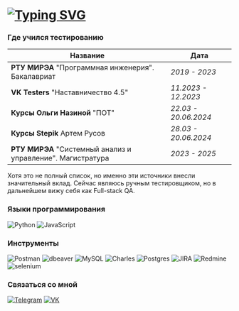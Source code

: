 # [![Typing SVG](https://readme-typing-svg.demolab.com?font=Play&pause=1000&random=false&width=435&lines=%D0%92%D0%BB%D0%B0%D0%B4%D0%B8%D1%81%D0%BB%D0%B0%D0%B2+%D0%90%D0%B1%D0%BE%D1%80%D0%B8%D0%BD;%D0%98%D0%BD%D0%B6%D0%B5%D0%BD%D0%B5%D1%80+%D0%BF%D0%BE+%D1%82%D0%B5%D1%81%D1%82%D0%B8%D1%80%D0%BE%D0%B2%D0%B0%D0%BD%D0%B8%D1%8E)](https://git.io/typing-svg)

### Где учился тестированию
| **Название**  | **Дата** |
| ------------- | ------------- |
| **РТУ МИРЭА** "Программная инженерия". Бакалавриат | *2019 - 2023*  |
| **VK Testers** "Наставничество 4.5"   | *11.2023 - 12.2023*  |
| **Курсы Ольги Назиной** "ПОТ"  | *22.03 - 20.06.2024*  |
| **Курсы Stepik** Артем Русов  | *28.03 - 20.06.2024*  |
| **РТУ МИРЭА** "Системный анализ и управление". Магистратура  | *2023 - 2025*  |

Хотя это не полный список, но именно эти источники внесли значительный вклад.
Сейчас являюсь ручным тестировщиком, но в дальнейшем вижу себя как Full-stack QA.

### Языки программирования
![Python](https://img.shields.io/badge/-Python-090909?style=for-the-badge&logo=Python&logoColor=E9D54D)
![JavaScript](https://img.shields.io/badge/javascript-090909?style=for-the-badge&logo=javascript&logoColor=%23F7DF1E)

### Инструменты
![Postman](https://img.shields.io/badge/Postman-FF6C37?style=for-the-badge&logo=postman&logoColor=white)
![dbeaver](https://img.shields.io/badge/-dbeaver-090909?style=for-the-badge&logo=dbeaver&logoColor=683b3b)
![MySQL](https://img.shields.io/badge/mysql-4479A1.svg?style=for-the-badge&logo=mysql&logoColor=white)
![Charles](https://img.shields.io/badge/-Charles-090909?style=for-the-badge&logo=Charles&logoColor=00000)
![Postgres](https://img.shields.io/badge/postgres-%23316192.svg?style=for-the-badge&logo=postgresql&logoColor=white)
![JIRA](https://img.shields.io/badge/-JIRA-090909?style=for-the-badge&logo=JIRA&logoColor=2580f7)
![Redmine](https://img.shields.io/badge/Redmine-%23DD0031.svg?style=for-the-badge&logo=Redmine&logoColor=white)
![selenium](https://img.shields.io/badge/-selenium-090909?style=for-the-badge&logo=selenium&logoColor=00ad00)

### Связаться со мной
[![Telegram](https://img.shields.io/badge/Telegram-2CA5E0?style=for-the-badge&logo=telegram&logoColor=white)](https://t.me/G_GoodLike)
[![VK](https://img.shields.io/badge/VK-0077ff?style=for-the-badge&logo=VK&logoColor=white)](https://vk.com/g_goodlike)


